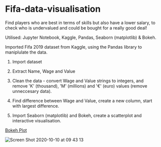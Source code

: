 # Fifa-data-visualisation

Find players who are best in terms of skills but also have a lower salary, to check who is undervalued and could be bought for a really good deal! 

Utilised: Jupyter Notebook, Kaggle, Pandas, Seaborn (matplotlib) & Bokeh.

Imported Fifa 2019 dataset from Kaggle, using the Pandas library to maniplulate the data.

1. Import dataset 

2. Extract Name, Wage and Value 

3. Clean the data - convert Wage and Value strings to integers, and remove 'K' (thousand), 'M' (millions) and '€' (euro) values (remove unneccesary data).

4. Find difference between Wage and Value, create a new column, start with largest difference.

5. Import Seaborn (matplotlib) and Bokeh, create a scatterplot and interactive visualisation.

[Bokeh Plot](https://user-images.githubusercontent.com/38971399/69493795-1bfd4100-0eab-11ea-8108-7c4a834182d5.png)

![Screen Shot 2020-10-10 at 09 43 13](https://user-images.githubusercontent.com/38971399/95650699-1584b180-0add-11eb-968a-aab2e2393fc8.png)
